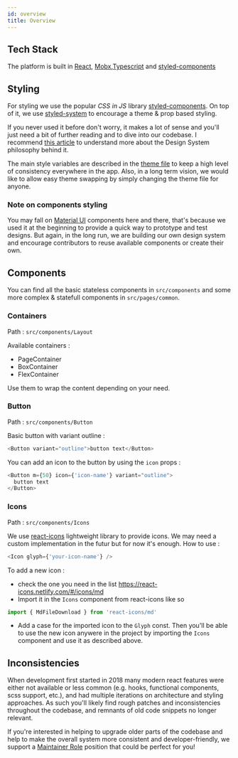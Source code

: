 ```yaml
---
id: overview
title: Overview
---
```


## Tech Stack
The platform is built in [React](https://reactjs.org/), [Mobx](https://mobx.js.org/index.html),[Typescript](https://www.typescriptlang.org/docs/handbook/basic-types.html) and [styled-components](https://www.styled-components.com/)

## Styling
For styling we use the popular _CSS in JS_ library [styled-components](https://www.styled-components.com/).
On top of it, we use [styled-system](https://styled-system.com) to encourage a theme & prop based styling.

If you never used it before don't worry, it makes a lot of sense and you'll just need a bit of further reading and to dive into our codebase. I recommend [this article](https://medium.com/styled-components/build-better-component-libraries-with-styled-system-4951653d54ee) to understand more about the Design System philosophy behind it.

The main style variables are described in the [theme file](https://github.com/OneArmyWorld/onearmy/blob/module/discussion/src/themes/styled.theme.tsx) to keep a high level of consistency everywhere in the app. Also, in a long term vision, we would like to allow easy theme swapping by simply changing the theme file for anyone.

### Note on components styling
You may fall on [Material UI](https://material-ui.com/) components here and there, that's because we used it at the beginning to provide a quick way to prototype and test designs. But again, in the long run, we are building our own design system and encourage contributors to reuse available components or create their own.

## Components
You can find all the basic stateless components in `src/components` and some more complex & statefull components in `src/pages/common`.

### Containers
Path : `src/components/Layout`

Available containers :
* PageContainer
* BoxContainer
* FlexContainer

Use them to wrap the content depending on your need.

### Button
Path : `src/components/Button`

Basic button with variant outline :
```js
<Button variant="outline">button text</Button>
```
You can add an icon to the button by using the `icon` props :
```js
<Button m={50} icon={'icon-name'} variant="outline">
  button text
</Button>
```

### Icons
Path : `src/components/Icons`

We use [react-icons](https://react-icons.netlify.com/#/) lightweight library to provide icons. We may need a custom implementation in the futur but for now it's enough.
How to use :
```js
<Icon glyph={'your-icon-name'} />
```
To add a new icon : 
* check the one you need in the list https://react-icons.netlify.com/#/icons/md
* Import it in the `Icons` component from react-icons like so
```js
import { MdFileDownload } from 'react-icons/md'
```
* Add a case for the imported icon to the `Glyph` const.
Then you'll be able to use the new icon anywere in the project by importing the `Icons` component and use it as described above.

## Inconsistencies
When development first started in 2018 many modern react features were either not available or less common (e.g. hooks, functional components, scss support, etc.), and had multiple iterations on architecture and styling approaches. As such you'll likely find rough patches and inconsistencies throughout the codebase, and remnants of old code snippets no longer relevant.

If you're interested in helping to upgrade older parts of the codebase and help to make the overall system more consistent and developer-friendly, we support a [Maintainer Role](../Contributing/maintainer.md) position that could be perfect for you!



